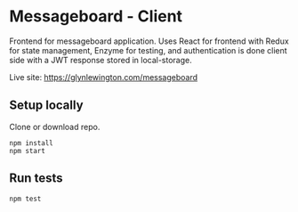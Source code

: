 # Messageboard - Client

Frontend for messageboard application.
Uses React for frontend with Redux for state management, Enzyme for testing, and authentication is done client side with a JWT response stored in local-storage.

Live site: https://glynlewington.com/messageboard

## Setup locally

Clone or download repo.

```
npm install
npm start
```

## Run tests

`npm test`
